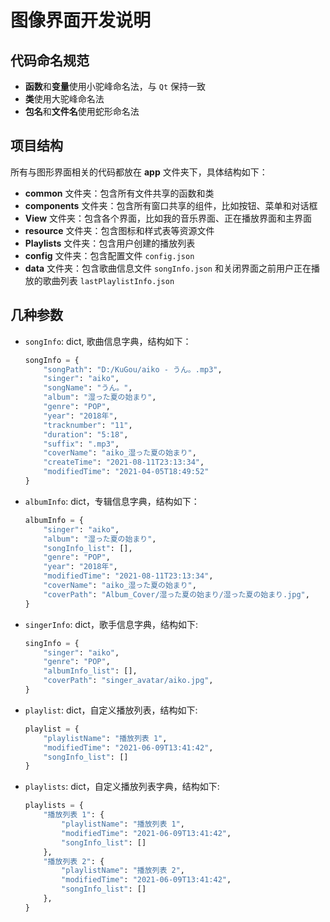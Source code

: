 # 图像界面开发说明

## 代码命名规范
* **函数**和**变量**使用小驼峰命名法，与 `Qt` 保持一致
* **类**使用大驼峰命名法
* **包名**和**文件名**使用蛇形命名法

## 项目结构
所有与图形界面相关的代码都放在 **app** 文件夹下，具体结构如下：
* **common** 文件夹：包含所有文件共享的函数和类
* **components** 文件夹：包含所有窗口共享的组件，比如按钮、菜单和对话框
* **View** 文件夹：包含各个界面，比如我的音乐界面、正在播放界面和主界面
* **resource** 文件夹：包含图标和样式表等资源文件
* **Playlists** 文件夹：包含用户创建的播放列表
* **config** 文件夹：包含配置文件 `config.json`
* **data** 文件夹：包含歌曲信息文件 `songInfo.json` 和关闭界面之前用户正在播放的歌曲列表 `lastPlaylistInfo.json`

## 几种参数
* `songInfo`: dict, 歌曲信息字典，结构如下：

    ```python
    songInfo = {
        "songPath": "D:/KuGou/aiko - うん。.mp3",
        "singer": "aiko",
        "songName": "うん。",
        "album": "湿った夏の始まり",
        "genre": "POP",
        "year": "2018年",
        "tracknumber": "11",
        "duration": "5:18",
        "suffix": ".mp3",
        "coverName": "aiko_湿った夏の始まり",
        "createTime": "2021-08-11T23:13:34",
        "modifiedTime": "2021-04-05T18:49:52"
    }
    ```
* `albumInfo`: dict，专辑信息字典，结构如下：

    ```python
    albumInfo = {
        "singer": "aiko",
        "album": "湿った夏の始まり",
        "songInfo_list": [],
        "genre": "POP",
        "year": "2018年",
        "modifiedTime": "2021-08-11T23:13:34",
        "coverName": "aiko_湿った夏の始まり",
        "coverPath": "Album_Cover/湿った夏の始まり/湿った夏の始まり.jpg",
    }
    ```

* `singerInfo`: dict，歌手信息字典，结构如下:

    ```python
    singInfo = {
        "singer": "aiko",
        "genre": "POP",
        "albumInfo_list": [],
        "coverPath": "singer_avatar/aiko.jpg",
    }
    ```

* `playlist`: dict，自定义播放列表，结构如下:

    ```python
    playlist = {
        "playlistName": "播放列表 1",
        "modifiedTime": "2021-06-09T13:41:42",
        "songInfo_list": []
    }
    ```

* `playlists`: dict，自定义播放列表字典，结构如下:

    ```python
    playlists = {
        "播放列表 1": {
            "playlistName": "播放列表 1",
            "modifiedTime": "2021-06-09T13:41:42",
            "songInfo_list": []
        },
        "播放列表 2": {
            "playlistName": "播放列表 2",
            "modifiedTime": "2021-06-09T13:41:42",
            "songInfo_list": []
        },
    }
    ```
